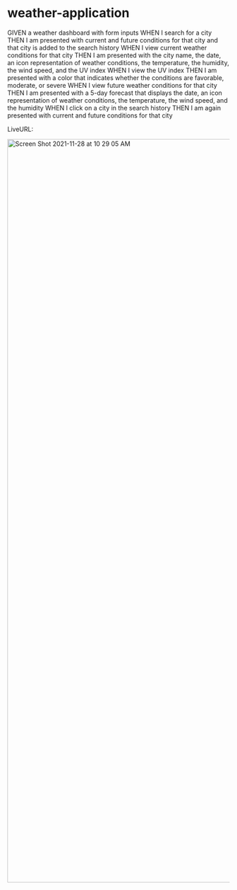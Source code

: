 # weather-application

GIVEN a weather dashboard with form inputs
WHEN I search for a city
THEN I am presented with current and future conditions for that city and that city is added to the search history
WHEN I view current weather conditions for that city
THEN I am presented with the city name, the date, an icon representation of weather conditions, the temperature, the humidity, the wind speed, and the UV index
WHEN I view the UV index
THEN I am presented with a color that indicates whether the conditions are favorable, moderate, or severe
WHEN I view future weather conditions for that city
THEN I am presented with a 5-day forecast that displays the date, an icon representation of weather conditions, the temperature, the wind speed, and the humidity
WHEN I click on a city in the search history
THEN I am again presented with current and future conditions for that city

LiveURL: 

<img width="1680" alt="Screen Shot 2021-11-28 at 10 29 05 AM" src="https://user-images.githubusercontent.com/91629574/143781153-49f3e49f-6ec5-4430-8871-7066817758b0.png">
